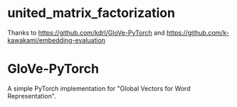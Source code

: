 # united_matrix_factorization
Thanks to https://github.com/kdrl/GloVe-PyTorch and https://github.com/k-kawakami/embedding-evaluation

# GloVe-PyTorch
A simple PyTorch implementation for "Global Vectors for Word Representation".



